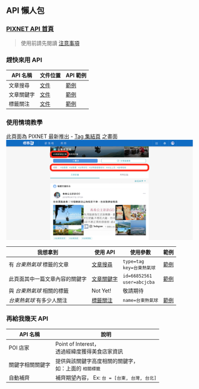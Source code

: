 ## API 懶人包
### [PIXNET API 首頁](https://developer.pixnet.pro/#!/)
> 使用前請先閱讀 [注意事項](http://developer.pixnet.pro/#!/doc/pixnetApiTos/pixnetApiTos)

### 趕快來用 API

| API 名稱 | 文件位置 | API 範例 |
| - | - | - |
| 文章搜尋 | [文件](https://developer.pixnet.pro/#!/doc/pixnetApi/blogArticlesSearch) | [範例](https://emma.pixnet.cc/blog/articles/search?format=json&type=tag&key=%E5%8F%B0%E6%9D%B1%E7%86%B1%E6%B0%A3%E7%90%83) |
| 文章關鍵字 | [文件](https://developer.pixnet.pro/#!/doc/pixnetApi/blogArticlesIdKeywords) | [範例](https://emma.pixnet.cc/blog/articles/46738528/keywords?format=json&user=admin) |
| 標籤關注 | [文件](https://developer.pixnet.pro/#!/doc/pixnetApi/tagFollow) | [範例](https://emma.pixnet.cc/tag/follow?name=%E5%8F%B0%E6%9D%B1%E7%86%B1%E6%B0%A3%E7%90%83) |

### 使用情境教學

此頁面為 PIXNET 最新推出 - [Tag 集結頁](https://www.pixnet.net/tags/%E5%8F%B0%E6%9D%B1%E7%86%B1%E6%B0%A3%E7%90%83) 之畫面
![](../static/pixnet-tag-page.png)

| 我想拿到 | 使用 API | 使用參數 | 範例 |
| - | - | - | - |
| 有 _台東熱氣球_ 標籤的文章 | [文章搜尋](https://developer.pixnet.pro/#!/doc/pixnetApi/blogArticlesSearch) | `type=tag`<br>`key=台東熱氣球` | [範例](https://emma.pixnet.cc/blog/articles/search?format=json&key=%E5%8F%B0%E6%9D%B1%E7%86%B1%E6%B0%A3%E7%90%83&type=tag) |
| 此頁面其中一篇文章內容的關鍵字 | [文章關鍵字](https://developer.pixnet.pro/#!/doc/pixnetApi/blogArticlesIdKeywords) | `id=66852561`<br>`user=abcjcba` | [範例](https://emma.pixnet.cc/blog/articles/66852561/keywords?user=abcjcba) |
| 與 _台東熱氣球_ 相關的標籤 | Not Yet! | 敬請期待 | |
| _台東熱氣球_ 有多少人關注 | [標籤關注](https://developer.pixnet.pro/#!/doc/pixnetApi/tagFollow) | `name=台東熱氣球` | [範例](https://emma.pixnet.cc/tag/follow?format=json&name=%E5%8F%B0%E6%9D%B1%E7%86%B1%E6%B0%A3%E7%90%83) |

### 再給我幾天 API

| API 名稱 | 說明 |
| - | - |
| POI 店家 | Point of Interest，<br>透過經緯度獲得美食店家資訊 |
| 關鍵字相關關鍵字 | 提供與該關鍵字高度相關的關鍵字，<br>如：上面的 `相關標籤`|
| 自動補齊 | 補齊期望內容， Ex: `台 = [台東, 台灣, 台北]` |
